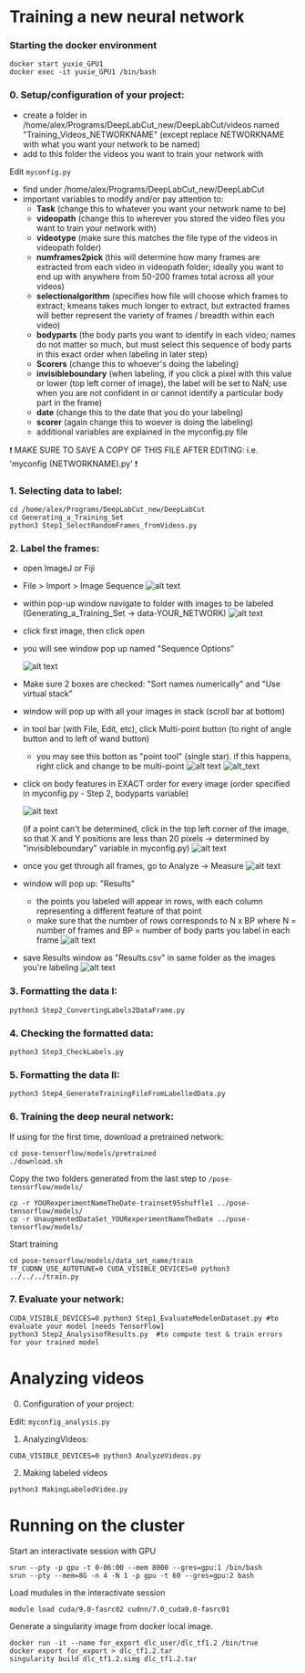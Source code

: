 # Training a new neural network
### Starting the docker environment
```
docker start yuxie_GPU1
docker exec -it yuxie_GPU1 /bin/bash
```
### 0. Setup/configuration of your project:
 - create a folder in /home/alex/Programs/DeepLabCut_new/DeepLabCut/videos named "Training_Videos_NETWORKNAME" (except replace NETWORKNAME with what you want your network to be named)
 - add to this folder the videos you want to train your network with

Edit `myconfig.py`
 - find under /home/alex/Programs/DeepLabCut_new/DeepLabCut
 - important variables to modify and/or pay attention to:
     - **Task** (change this to whatever you want your network name to be)
     - **videopath** (change this to wherever you stored the video files you want to train your network with)
     - **videotype** (make sure this matches the file type of the videos in videopath folder)
     - **numframes2pick** (this will determine how many frames are extracted from each video in videopath folder; ideally you want to end up with anywhere from 50-200 frames total across all your videos)
     - **selectionalgorithm** (specifies how file will choose which frames to extract; kmeans takes much longer to extract, but extracted frames will better represent the variety of frames / breadth within each video)
     - **bodyparts** (the body parts you want to identify in each video; names do not matter so much, but must select this sequence of body parts in this exact order when labeling in later step)
     - **Scorers** (change this to whoever's doing the labeling)
     - **invisibleboundary** (when labeling, if you click a pixel with this value or lower (top left corner of image), the label will be set to NaN; use when you are not confident in or cannot identify a particular body part in the frame)
     - **date** (change this to the date that you do your labeling)
     - **scorer** (again change this to woever is doing the labeling)
     - additional variables are explained in the myconfig.py file

:exclamation: MAKE SURE TO SAVE A COPY OF THIS FILE AFTER EDITING: i.e. 'myconfig (NETWORKNAME).py' :exclamation:

### 1. Selecting data to label:
```
cd /home/alex/Programs/DeepLabCut_new/DeepLabCut
cd Generating_a_Training_Set
python3 Step1_SelectRandomFrames_fromVideos.py
```
### 2. Label the frames:

 - open ImageJ or Fiji
 - File > Import > Image Sequence
 ![alt text](https://github.com/ckakiti/Novelty_analysis_KA/blob/master/Docs/Labeling_images/Screen%20Shot%202019-10-16%20at%2012.38.43.png)
 - within pop-up window navigate to folder with images to be labeled (Generating_a_Training_Set -> data-YOUR_NETWORK)
 ![alt text](https://github.com/ckakiti/Novelty_analysis_KA/blob/master/Docs/Labeling_images/Screen%20Shot%202019-10-16%20at%2012.41.15.png)
 - click first image, then click open
 - you will see window pop up named "Sequence Options"
 
   ![alt text](https://github.com/ckakiti/Novelty_analysis_KA/blob/master/Docs/Labeling_images/Screen%20Shot%202019-10-16%20at%2012.41.37.png)
 - Make sure 2 boxes are checked: "Sort names numerically" and "Use virtual stack"
 - window will pop up with all your images in stack (scroll bar at bottom)
 - in tool bar (with File, Edit, etc), click Multi-point button (to right of angle button and to left of wand button)
     - you may see this botton as "point tool" (single star). if this happens, right click and change to be multi-point
  ![alt text](https://github.com/ckakiti/Novelty_analysis_KA/blob/master/Docs/Labeling_images/Screen%20Shot%202019-10-16%20at%2012.42.48.png)
  ![alt_text](https://github.com/ckakiti/Novelty_analysis_KA/blob/master/Docs/Labeling_images/Screen%20Shot%202019-10-16%20at%2012.43.04.png)
 - click on body features in EXACT order for every image (order specified in myconfig.py - Step 2, bodyparts variable)
 
   ![alt text](https://github.com/ckakiti/Novelty_analysis_KA/blob/master/Docs/Labeling_images/Screen%20Shot%202019-10-16%20at%2012.46.30.png)
 
   (if a point can't be determined, click in the top left corner of the image, so that X and Y positions are less than 20 pixels -> determined by "invisibleboundary" variable in myconfig.py)
   ![alt text](https://github.com/ckakiti/Novelty_analysis_KA/blob/master/Docs/Labeling_images/Screen%20Shot%202019-10-16%20at%2012.48.13.png)
 - once you get through all frames, go to Analyze -> Measure
 ![alt text](https://github.com/ckakiti/Novelty_analysis_KA/blob/master/Docs/Labeling_images/Screen%20Shot%202019-10-16%20at%2012.48.36.png)
 - window will pop up: "Results"
     - the points you labeled will appear in rows, with each column representing a different feature of that point
     - make sure that the number of rows corresponds to N x BP where N = number of frames and BP = number of body parts you label in each frame
 ![alt text](https://github.com/ckakiti/Novelty_analysis_KA/blob/master/Docs/Labeling_images/Screen%20Shot%202019-10-16%20at%2012.49.40.png)
 - save Results window as "Results.csv" in same folder as the images you're labeling
![alt text](https://github.com/ckakiti/Novelty_analysis_KA/blob/master/Docs/Labeling_images/Screen%20Shot%202019-10-16%20at%2012.50.13.png)

### 3. Formatting the data I:
```
python3 Step2_ConvertingLabels2DataFrame.py
```
### 4. Checking the formatted data:
```
python3 Step3_CheckLabels.py
```
### 5. Formatting the data II:
```
python3 Step4_GenerateTrainingFileFromLabelledData.py
```
### 6. Training the deep neural network:

If using for the first time, download a pretrained network:
```
cd pose-tensorflow/models/pretrained
./download.sh
```
Copy the two folders generated from the last step to `/pose-tensorflow/models/`
```
cp -r YOURexperimentNameTheDate-trainset95shuffle1 ../pose-tensorflow/models/
cp -r UnaugmentedDataSet_YOURexperimentNameTheDate ../pose-tensorflow/models/
```
Start training
```
cd pose-tensorflow/models/data_set_name/train
TF_CUDNN_USE_AUTOTUNE=0 CUDA_VISIBLE_DEVICES=0 python3 ../../../train.py 
```
### 7. Evaluate your network:
```
CUDA_VISIBLE_DEVICES=0 python3 Step1_EvaluateModelonDataset.py #to evaluate your model [needs TensorFlow]
python3 Step2_AnalysisofResults.py  #to compute test & train errors for your trained model
```

# Analyzing videos
0. Configuration of your project:

Edit: `myconfig_analysis.py`

1. AnalyzingVideos:
```
CUDA_VISIBLE_DEVICES=0 python3 AnalyzeVideos.py
```
2. Making labeled videos
```
python3 MakingLabeledVideo.py
```

# Running on the cluster
Start an interactivate session with GPU

```
srun --pty -p gpu -t 0-06:00 --mem 8000 --gres=gpu:1 /bin/bash
srun --pty --mem=8G -n 4 -N 1 -p gpu -t 60 --gres=gpu:2 bash
```
Load mudules in the interactivate session
```
module load cuda/9.0-fasrc02 cudnn/7.0_cuda9.0-fasrc01

```

Generate a singularity image from docker local image.
```
docker run -it --name for_export dlc_user/dlc_tf1.2 /bin/true
docker export for_export > dlc_tf1.2.tar
singularity build dlc_tf1.2.simg dlc_tf1.2.tar
```
